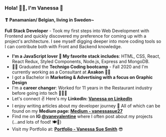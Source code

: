 ### Hola! 🙋‍♀️, I'm Vanessa 🎈
#### ❣ Panamanian/ Belgian, living in Sweden~
**Full Stack Developer** - Took my first steps into Web Development with Frontend and quickly discovered my preference for coming up with a project's architecture. I see myself digging deeper into more coding tools so I can contribute both with Front and Backend knowledge.

- **I'm a JavaScript lover 🖤 My favorite stack includes**: HTML, CSS, React, React Redux, Styled Components, Node.js, Express and MongoDB.
- 👩‍💻 Graduated the **Technigo Coding bootcamp** - Fall 2020 and I'm currently working as a Consultant at **Axakon** 🤸‍♀️
- I got a Bachelor in **Marketing & Advertising with a focus on Graphic Design**
- I'm a **career changer**: Worked for 11 years in the Restaurant industry before going into tech 👩‍🍳💪
- Let's connect ✌ Here's my **LinkedIn: <a href="https://www.linkedin.com/in/vanessa-sue-smith/" target="_blank">Vanessa on LinkedIn</a>**
- I enjoy writing articles about my developer journey 📝 All of which can be found on my **Medium page: <a href="https://vanessasue27.medium.com/" target="_blank">Medium - vanessasue27</a>** 
- Find me on **IG <a href="https://www.instagram.com/vanevalentine/" target="_blank">@vanevalentine</a>** where I often post about my projects (...and lots of food! 🍽🥗)
- Visit my Portfolio at: **<a href="https://vanessa-portfolio.netlify.app/" target="_blank">Portfolio - Vanessa Sue Smith</a>** 😎

<!--
**VanessaSue27/VanessaSue27** is a ✨ _special_ ✨ repository because its `README.md` (this file) appears on your GitHub profile.

Here are some ideas to get you started:

- 🔭 I’m currently working on ...
- 🌱 I’m currently learning ...
- 👯 I’m looking to collaborate on ...
- 🤔 I’m looking for help with ...
- 💬 Ask me about ...
- 📫 How to reach me: ...
- 😄 Pronouns: ...
- ⚡ Fun fact: ...
-->
